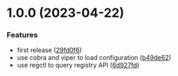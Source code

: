 # 1.0.0 (2023-04-22)


### Features

* first release ([29fd0f6](https://github.com/thibaultserti/k8s-image-admission-controller/commit/29fd0f6ce251f03b93b418883135f4e5227ce12e))
* use cobra and viper to load configuration ([b49de62](https://github.com/thibaultserti/k8s-image-admission-controller/commit/b49de62d35e81f1a4beec0d2e7e0adaac1bd3ebd))
* use regctl to query registry API ([6d927fd](https://github.com/thibaultserti/k8s-image-admission-controller/commit/6d927fd6f2d1266a44719f8630adf0f7a19e39b0))
